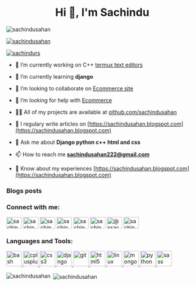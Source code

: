 <h1 align="center">Hi 👋, I'm Sachindu</h1>

<p align="left"> <img src="https://komarev.com/ghpvc/?username=sachindusahan&label=Profile%20views&color=0e75b6&style=flat" alt="sachindusahan" /> </p>

<p align="left"> <a href="https://github.com/ryo-ma/github-profile-trophy"><img src="https://github-profile-trophy.vercel.app/?username=sachindusahan" alt="sachindusahan" /></a> </p>

<p align="left"> <a href="https://twitter.com/sachindurs" target="blank"><img src="https://img.shields.io/twitter/follow/sachindurs?logo=twitter&style=for-the-badge" alt="sachindurs" /></a> </p>

- 🔭 I’m currently working on C++ [termux text editors](https://github.com/sachindusahan/termux-code-editors.git)

- 🌱 I’m currently learning **django**

- 👯 I’m looking to collaborate on [Ecommerce site](https://github.com/sachindusahan/Ecommerce-Website.git)

- 🤝 I’m looking for help with [Ecommerce](https://github.com/sachindusahan/Ecommerce-Website.git)

- 👨‍💻 All of my projects are available at [github.com/sachindusahan](github.com/sachindusahan)

- 📝 I regulary write articles on [https://sachindusahan.blogspot.com](https://sachindusahan.blogspot.com)

- 💬 Ask me about **Django python c++ html and css**

- 📫 How to reach me **sachindusahan222@gmail.com**

- 📄 Know about my experiences [https://sachindusahan.blogspot.com](https://sachindusahan.blogspot.com)

### Blogs posts
<!-- BLOG-POST-LIST:START -->
<!-- BLOG-POST-LIST:END -->

<h3 align="left">Connect with me:</h3>
<p align="left">
<a href="https://codepen.io/sachindusahan" target="blank"><img align="center" src="https://cdn.jsdelivr.net/npm/simple-icons@3.0.1/icons/codepen.svg" alt="sachindusahan" height="30" width="40" /></a>
<a href="https://dev.to/sachindusahan" target="blank"><img align="center" src="https://cdn.jsdelivr.net/npm/simple-icons@3.0.1/icons/dev-dot-to.svg" alt="sachindusahan" height="30" width="40" /></a>
<a href="https://twitter.com/sachindurs" target="blank"><img align="center" src="https://cdn.jsdelivr.net/npm/simple-icons@3.0.1/icons/twitter.svg" alt="sachindurs" height="30" width="40" /></a>
<a href="https://linkedin.com/in/sachindu-sahan" target="blank"><img align="center" src="https://cdn.jsdelivr.net/npm/simple-icons@3.0.1/icons/linkedin.svg" alt="sachindu-sahan" height="30" width="40" /></a>
<a href="https://stackoverflow.com/users/sachindu-sahan" target="blank"><img align="center" src="https://cdn.jsdelivr.net/npm/simple-icons@3.0.1/icons/stackoverflow.svg" alt="sachindu-sahan" height="30" width="40" /></a>
<a href="https://codesandbox.com/sachindusahan" target="blank"><img align="center" src="https://cdn.jsdelivr.net/npm/simple-icons@3.0.1/icons/codesandbox.svg" alt="sachindusahan" height="30" width="40" /></a>
<a href="https://medium.com/@ssachindu242" target="blank"><img align="center" src="https://cdn.jsdelivr.net/npm/simple-icons@3.0.1/icons/medium.svg" alt="@ssachindu242" height="30" width="40" /></a>
<a href="https://www.hackerearth.com/sachindusahan222" target="blank"><img align="center" src="https://cdn.jsdelivr.net/npm/simple-icons@3.0.1/icons/hackerearth.svg" alt="sachindusahan222" height="30" width="40" /></a>
</p>

<h3 align="left">Languages and Tools:</h3>
<p align="left"> <a href="https://www.gnu.org/software/bash/" target="_blank"> <img src="https://www.vectorlogo.zone/logos/gnu_bash/gnu_bash-icon.svg" alt="bash" width="40" height="40"/> </a> <a href="https://www.w3schools.com/cpp/" target="_blank"> <img src="https://devicons.github.io/devicon/devicon.git/icons/cplusplus/cplusplus-original.svg" alt="cplusplus" width="40" height="40"/> </a> <a href="https://www.w3schools.com/css/" target="_blank"> <img src="https://devicons.github.io/devicon/devicon.git/icons/css3/css3-original-wordmark.svg" alt="css3" width="40" height="40"/> </a> <a href="https://www.djangoproject.com/" target="_blank"> <img src="https://devicons.github.io/devicon/devicon.git/icons/django/django-original.svg" alt="django" width="40" height="40"/> </a> <a href="https://git-scm.com/" target="_blank"> <img src="https://www.vectorlogo.zone/logos/git-scm/git-scm-icon.svg" alt="git" width="40" height="40"/> </a> <a href="https://www.w3.org/html/" target="_blank"> <img src="https://devicons.github.io/devicon/devicon.git/icons/html5/html5-original-wordmark.svg" alt="html5" width="40" height="40"/> </a> <a href="https://www.linux.org/" target="_blank"> <img src="https://devicons.github.io/devicon/devicon.git/icons/linux/linux-original.svg" alt="linux" width="40" height="40"/> </a> <a href="https://www.mongodb.com/" target="_blank"> <img src="https://devicons.github.io/devicon/devicon.git/icons/mongodb/mongodb-original-wordmark.svg" alt="mongodb" width="40" height="40"/> </a> <a href="https://www.python.org" target="_blank"> <img src="https://devicons.github.io/devicon/devicon.git/icons/python/python-original.svg" alt="python" width="40" height="40"/> </a> <a href="https://sass-lang.com" target="_blank"> <img src="https://devicons.github.io/devicon/devicon.git/icons/sass/sass-original.svg" alt="sass" width="40" height="40"/> </a> </p>

<p><img align="left" src="https://github-readme-stats.vercel.app/api/top-langs?username=sachindusahan&show_icons=true&locale=en&layout=compact" alt="sachindusahan" /></p>

<p>&nbsp;<img align="center" src="https://github-readme-stats.vercel.app/api?username=sachindusahan&show_icons=true&locale=en" alt="sachindusahan" /></p>
